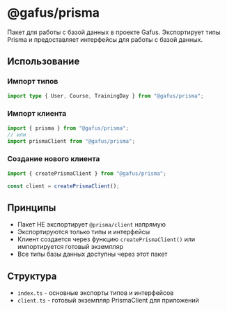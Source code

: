 # @gafus/prisma

Пакет для работы с базой данных в проекте Gafus. Экспортирует типы Prisma и предоставляет интерфейсы для работы с базой данных.

## Использование

### Импорт типов

```typescript
import type { User, Course, TrainingDay } from "@gafus/prisma";
```

### Импорт клиента

```typescript
import { prisma } from "@gafus/prisma";
// или
import prismaClient from "@gafus/prisma";
```

### Создание нового клиента

```typescript
import { createPrismaClient } from "@gafus/prisma";

const client = createPrismaClient();
```

## Принципы

- Пакет НЕ экспортирует `@prisma/client` напрямую
- Экспортируются только типы и интерфейсы
- Клиент создается через функцию `createPrismaClient()` или импортируется готовый экземпляр
- Все типы базы данных доступны через этот пакет

## Структура

- `index.ts` - основные экспорты типов и интерфейсов
- `client.ts` - готовый экземпляр PrismaClient для приложений
